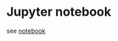 # Jupyter notebook

see [notebook](https://github.com/HullUni-bioinformatics/Kitson_et_al_NMB/blob/master/notebook/OPM_NMB.ipynb)



